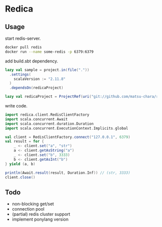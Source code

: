 # Redica

## Usage

start redis-server.

```sh
docker pull redis
docker run --name some-redis -p 6379:6379
```

add build.sbt dependency.

```scala
lazy val sample = project.in(file("."))
  .settings(
    scalaVersion := "2.11.8"
  )
  .dependsOn(redicaProject)

lazy val redicaProject = ProjectRef(uri("git://github.com/matsu-chara/redica.git"), "client")
```

write code.

```scala
import redica.client.RedisClientFactory
import scala.concurrent.Await
import scala.concurrent.duration.Duration
import scala.concurrent.ExecutionContext.Implicits.global

val client = RedisClientFactory.connect("127.0.0.1", 6379)
val result = for {
    _ <- client.set("a", "str")
    a <- client.getAsString("a")
    _ <- client.set("b", 3333)
    b <- client.getAsInt("b")
} yield (a, b)

println(Await.result(result, Duration.Inf)) // (str, 3333)
client.close()
```

## Todo

- non-blocking get/set
- connection pool
- (partial) redis cluster support
- implement ponylang version
